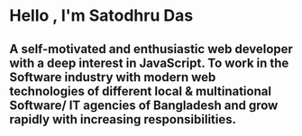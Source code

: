 # Hello , I'm Satodhru Das

## A self-motivated and enthusiastic web developer with a deep interest in JavaScript. To work in the Software industry with modern web technologies of different local & multinational Software/ IT agencies of Bangladesh and grow rapidly with increasing responsibilities.
